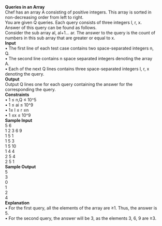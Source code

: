 **Queries in an Array**  
Chef has an array A consisting of positive integers. This array is sorted in non-decreasing order from left to right.  
You are given Q queries. Each query consists of three integers l, r, x. Answer of this query can be found as follows.  
Consider the sub array al, al+1… ar. The answer to the query is the count of numbers in this sub array that are greater or equal to x.  
**Input**  
•	The first line of each test case contains two space-separated integers n, Q.  
•	The second line contains n space separated integers denoting the array A.  
•	Each of the next Q lines contains three space-separated integers l, r, x denoting the query.  
**Output**  
Output Q lines one for each query containing the answer for the corresponding the query.  
**Constraints**  
•	1 ≤ n,Q ≤ 10^5   
•	1 ≤ ai ≤ 10^9  
•	1≤ l ≤ r ≤n  
•	1 ≤x ≤ 10^9  
**Sample Input**  
5 6  
1 2 3 6 9  
1 5 1  
1 5 3  
1 5 10  
1 4 4  
2 5 4  
2 5 1  
**Sample Output**  
5  
3  
0  
1  
2  
4  
**Explanation**  
•	For the first query, all the elements of the array are ≥1. Thus, the answer is 5.  
•	For the second query, the answer will be 3, as the elements 3, 6, 9 are ≥3.  


